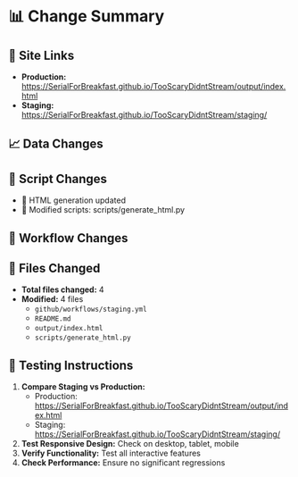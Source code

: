 # 📊 Change Summary

## 🔗 Site Links
- **Production:** https://SerialForBreakfast.github.io/TooScaryDidntStream/output/index.html
- **Staging:** https://SerialForBreakfast.github.io/TooScaryDidntStream/staging/

## 📈 Data Changes

## 🔧 Script Changes
- 🎨 HTML generation updated
- 🔄 Modified scripts: scripts/generate_html.py

## 🚀 Workflow Changes

## 📁 Files Changed
- **Total files changed:** 4
- **Modified:** 4 files
  - `github/workflows/staging.yml`
  - `README.md`
  - `output/index.html`
  - `scripts/generate_html.py`

## 🧪 Testing Instructions
1. **Compare Staging vs Production:**
   - Production: https://SerialForBreakfast.github.io/TooScaryDidntStream/output/index.html
   - Staging: https://SerialForBreakfast.github.io/TooScaryDidntStream/staging/
2. **Test Responsive Design:** Check on desktop, tablet, mobile
3. **Verify Functionality:** Test all interactive features
4. **Check Performance:** Ensure no significant regressions
